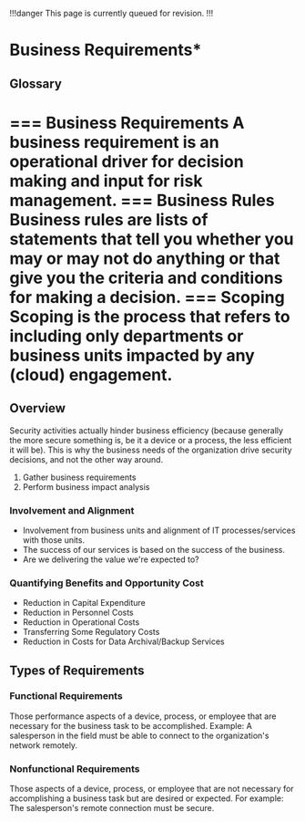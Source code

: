 !!!danger
This page is currently queued for revision.
!!!

# Business Requirements*

## Glossary

=== Business Requirements
A business requirement is an operational driver for decision making and input for risk management.
=== Business Rules
Business rules are lists of statements that tell you whether you may or may not do anything or that give you the criteria and conditions for making a decision.
=== Scoping
Scoping is the process that refers to including only departments or business units impacted by any (cloud) engagement.
===

## Overview

Security activities actually hinder business efficiency (because generally the more secure something is, be it a device or a process, the less efficient it will be). This is why the business needs of the organization drive security decisions, and not the other way around.

1. Gather business requirements
2. Perform business impact analysis

### Involvement and Alignment

- Involvement from business units and alignment of IT processes/services with those units.
- The success of our services is based on the success of the business.
- Are we delivering the value we're expected to?

### Quantifying Benefits and Opportunity Cost

- Reduction in Capital Expenditure
- Reduction in Personnel Costs
- Reduction in Operational Costs
- Transferring Some Regulatory Costs
- Reduction in Costs for Data Archival/Backup Services

## Types of Requirements

### Functional Requirements

Those performance aspects of a device, process, or employee that are necessary for the business task to be accomplished. Example: A salesperson in the field must be able to connect to the organization's network remotely.

### Nonfunctional Requirements

Those aspects of a device, process, or employee that are not necessary for accomplishing a business task but are desired or expected. For example: The salesperson's remote connection must be secure.
